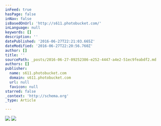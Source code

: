 ```yaml
---
inFeed: true
hasPage: false
inNav: false
isBasedOnUrl: 'http://s611.photobucket.com/'
inLanguage: null
keywords: []
description: ''
datePublished: '2016-06-27T22:21:03.665Z'
dateModified: '2016-06-27T22:20:56.760Z'
author: []
title: ''
sourcePath: _posts/2016-06-27-09252386-e252-4447-a4e2-51ec9feabdf2.md
authors: []
publisher:
  name: s611.photobucket.com
  domain: s611.photobucket.com
  url: null
  favicon: null
starred: false
_context: 'http://schema.org'
_type: Article

---
```

![](http://i611.photobucket.com/albums/tt191/Leda_Grace_Rasmussen/2016-05-28%2018.25.22_zps51armyei.jpg?1467065251246&1467065254243&1467065260944&1467065270891)
![](https://the-grid-user-content.s3-us-west-2.amazonaws.com/2e47a1ee-b669-4587-9dd7-9a232d15f961.jpg)